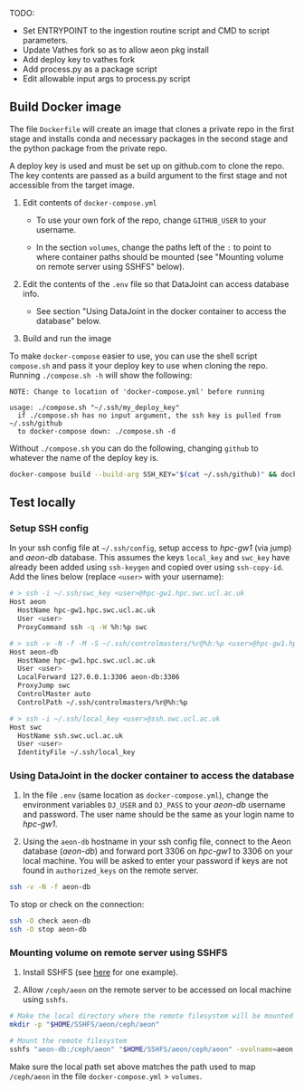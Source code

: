 <!--
# Random commands

docker-compose build --build-arg SSH_KEY="$(cat ~/.ssh/github)" && docker-compose up -d

docker run --name test_run -it aeon_ingest

docker build --target private_repo_clone -t test_repo --build-arg SSH_KEY="$(cat ~/.ssh/github)" .
-->

TODO:

- Set ENTRYPOINT to the ingestion routine script and CMD to script parameters.
- Update Vathes fork so as to allow aeon pkg install
- Add deploy key to vathes fork
- Add process.py as a package script
- Edit allowable input args to process.py script

## Build Docker image

The file `Dockerfile` will create an image that clones a private repo in the first stage and installs conda and necessary packages in the second stage and the python package from the private repo. 

A deploy key is used and must be set up on github.com to clone the repo. The key contents are passed as a build argument to the first stage and not accessible from the target image. 

1. Edit contents of `docker-compose.yml`
 
    - To use your own fork of the repo, change `GITHUB_USER` to your username.
 
    - In the section `volumes`, change the paths left of the `:` to point to where container paths should be mounted (see "Mounting volume on remote server using SSHFS" below).  

2. Edit the contents of the `.env` file so that DataJoint can access database info.

    - See section "Using DataJoint in the docker container to access the database" below.

3. Build and run the image

To make `docker-compose` easier to use, you can use the shell script `compose.sh` and pass it your deploy key to use when cloning the repo. Running `./compose.sh -h` will show the following:

```
NOTE: Change to location of 'docker-compose.yml' before running

usage: ./compose.sh "~/.ssh/my_deploy_key"
  if ./compose.sh has no input argument, the ssh key is pulled from ~/.ssh/github
  to docker-compose down: ./compose.sh -d
```

Without `./compose.sh` you can do the following, changing `github` to whatever the name of the deploy key is.

```bash
docker-compose build --build-arg SSH_KEY="$(cat ~/.ssh/github)" && docker-compose up -d
```

## Test locally

### Setup SSH config

In your ssh config file at `~/.ssh/config`, setup access to _hpc-gw1_ (via jump) and _aeon-db_ database. This assumes the keys `local_key` and `swc_key` have already been added using `ssh-keygen` and copied over using `ssh-copy-id`. Add the lines below (replace `<user>` with your username):

```bash
# > ssh -i ~/.ssh/swc_key <user>@hpc-gw1.hpc.swc.ucl.ac.uk
Host aeon
  HostName hpc-gw1.hpc.swc.ucl.ac.uk
  User <user>
  ProxyCommand ssh -q -W %h:%p swc

# > ssh -v -N -f -M -S ~/.ssh/controlmasters/%r@%h:%p <user>@hpc-gw1.hpc.swc.ucl.ac.uk -J <user>@ssh.swc.ucl.ac.uk -L 127.0.0.1:3306:aeon-db:3306
Host aeon-db
  HostName hpc-gw1.hpc.swc.ucl.ac.uk
  User <user>
  LocalForward 127.0.0.1:3306 aeon-db:3306
  ProxyJump swc
  ControlMaster auto
  ControlPath ~/.ssh/controlmasters/%r@%h:%p

# > ssh -i ~/.ssh/local_key <user>@ssh.swc.ucl.ac.uk
Host swc
  HostName ssh.swc.ucl.ac.uk
  User <user>
  IdentityFile ~/.ssh/local_key
```

### Using DataJoint in the docker container to access the database

1. In the file `.env` (same location as `docker-compose.yml`), change the environment variables `DJ_USER` and `DJ_PASS` to your _aeon-db_ username and password. The user name should be the same as your login name to _hpc-gw1_.

2. Using the `aeon-db` hostname in your ssh config file, connect to the Aeon database (_aeon-db_) and forward port 3306 on _hpc-gw1_ to 3306 on your local machine. You will be asked to enter your password if keys are not found in `authorized_keys` on the remote server. 

```bash
ssh -v -N -f aeon-db
```

To stop or check on the connection:

```bash
ssh -O check aeon-db
ssh -O stop aeon-db
```

### Mounting volume on remote server using SSHFS

1. Install SSHFS (see [here](https://code.visualstudio.com/docs/remote/troubleshooting#_using-sshfs-to-access-files-on-your-remote-host) for one example).

2. Allow `/ceph/aeon` on the remote server to be accessed on local machine using `sshfs`.

```bash
# Make the local directory where the remote filesystem will be mounted
mkdir -p "$HOME/SSHFS/aeon/ceph/aeon"

# Mount the remote filesystem
sshfs "aeon-db:/ceph/aeon" "$HOME/SSHFS/aeon/ceph/aeon" -ovolname=aeon -o workaround=nonodelay -o transform_symlinks -o idmap=user -C
```

Make sure the local path set above matches the path used to map `/ceph/aeon` in the file `docker-compose.yml` > `volumes`.
